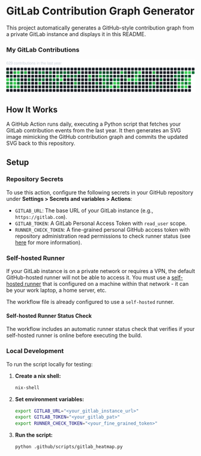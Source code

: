 # GitLab Contribution Graph Generator

This project automatically generates a GitHub-style contribution graph from a private GitLab instance and displays it in this README.

### My GitLab Contributions

![GitLab Contributions](./gitlab-graph.svg)

## How It Works

A GitHub Action runs daily, executing a Python script that fetches your GitLab contribution events from the last year. It then generates an SVG image mimicking the GitHub contribution graph and commits the updated SVG back to this repository.

## Setup

### Repository Secrets

To use this action, configure the following secrets in your GitHub repository under **Settings > Secrets and variables > Actions**:

-   `GITLAB_URL`: The base URL of your GitLab instance (e.g., `https://gitlab.com`).
-   `GITLAB_TOKEN`: A GitLab Personal Access Token with `read_user` scope.
-   `RUNNER_CHECK_TOKEN`: A fine-grained personal GitHub access token with repository administration read permissions to check runner status (see [here](https://docs.github.com/en/rest/actions/self-hosted-runners?apiVersion=2022-11-28#list-self-hosted-runners-for-a-repository) for more information).

### Self-hosted Runner

If your GitLab instance is on a private network or requires a VPN, the default GitHub-hosted runner will not be able to access it. You must use a [self-hosted runner](https://docs.github.com/en/actions/hosting-your-own-runners/about-self-hosted-runners) that is configured on a machine within that network - it can be your work laptop, a home server, etc.

The workflow file is already configured to use a `self-hosted` runner.

#### Self-hosted Runner Status Check

The workflow includes an automatic runner status check that verifies if your self-hosted runner is online before executing the build.

### Local Development

To run the script locally for testing:

1.  **Create a nix shell:**
    ```bash
    nix-shell
    ```

2.  **Set environment variables:**
    ```bash
    export GITLAB_URL="<your_gitlab_instance_url>"
    export GITLAB_TOKEN="<your_gitlab_pat>"
    export RUNNER_CHECK_TOKEN="<your_fine_grained_token>"
    ```

3.  **Run the script:**
    ```bash
    python .github/scripts/gitlab_heatmap.py
    ```
